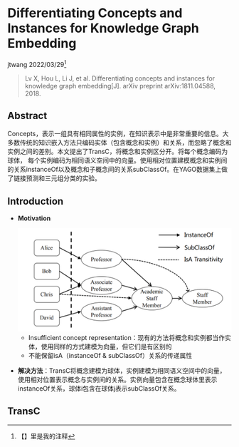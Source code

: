 # Differentiating Concepts and Instances for Knowledge Graph Embedding

jtwang	2022/03/29[^1]

[^1]: 【】里是我的注释

> Lv X, Hou L, Li J, et al. Differentiating concepts and instances for knowledge graph embedding[J]. arXiv preprint arXiv:1811.04588, 2018.

## Abstract

Concepts，表示一组具有相同属性的实例，在知识表示中是非常重要的信息。大多数传统的知识嵌入方法只编码实体（包含概念和实例）和关系，而忽略了概念和实例之间的差别。本文提出了TransC，将概念和实例区分开。将每个概念编码为球体， 每个实例编码为相同语义空间中的向量。使用相对位置建模概念和实例间的关系instanceOf以及概念和子概念间的关系subClassOf。在YAGO数据集上做了链接预测和三元组分类的实验。



## Introduction

- **Motivation**

  <img src=".\fig\TransC\1.png" style="zoom:50%;" />

  - Insufficient concept representation：现有的方法将概念和实例都当作实体，使用同样的方式建模为向量，但它们是有区别的
  - 不能保留isA（instanceOf & subClassOf）关系的传递属性

- **解决方法**：TransC将概念建模为球体，实例建模为相同语义空间中的向量，使用相对位置表示概念与实例间的关系。实例向量包含在概念球体里表示instanceOf关系，球体i包含在球体j表示subClassOf关系。



## TransC








